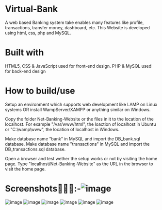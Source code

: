 # Virtual-Bank
A web based Banking system take enables many features like profile, transactions, transfer money, dashboard, etc. This Website is developed using html, css, php and MySQL.
# Built with
HTML5, CSS & JavaScript used for front-end design.
PHP & MySQL used for back-end design
# How to build/use
Setup an environment which supports web development like LAMP on Linux systems OR install WampServer/XAMPP or anything similar on Windows.

Copy the folder Net-Banking-Website or the files in it to the location of the localhost. For example "/var/www/html", the loaction of localhost in Ubuntu or "C:\wamp\www", the location of localhost in Windows.

Make database name "bank" in MySQL and import the DB_bank.sql database.
Make database name "transactions" in MySQL and import the DB_transactions.sql database.

Open a browser and test wether the setup works or not by visiting the home page. Type "localhost/Net-Banking-Website" as the URL in the browser to visit the home page.
# Screenshots📸📸📸:-![image](https://user-images.githubusercontent.com/68491627/126147043-318b4078-cb80-4a0e-bfe9-addbd2042a16.png)
![image](https://user-images.githubusercontent.com/68491627/126147089-f362b548-5fb4-4831-b0b6-683ebe2a0032.png)
![image](https://user-images.githubusercontent.com/68491627/126147116-738507a3-bc66-4410-bf7c-8105f263e5f1.png)
![image](https://user-images.githubusercontent.com/68491627/126147170-9dc6ea7c-49f6-4fb6-8cb0-006082d8fc6b.png)
![image](https://user-images.githubusercontent.com/68491627/126147210-f2b1db97-f01b-4c60-a1a1-0a7f370e996b.png)
![image](https://user-images.githubusercontent.com/68491627/126147243-fcfa3bc0-2e5d-4e79-a8fc-893c4eeb901c.png)
![image](https://user-images.githubusercontent.com/68491627/126147303-cd8bd889-1c75-49af-8bc2-587bdc554ed6.png)
